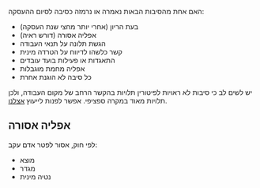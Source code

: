 האם אחת מהסיבות הבאות נאמרה או נרמזה כסיבה לסיום ההעסקה:

* בעת הריון (אחרי יותר מחצי שנת העסקה)
* אפליה אסורה (דורש ראיה)
* הגשת תלונה על תנאי העבודה
* קשר כלשהו לדיווח על הטרדה מינית
* התאגדות או פעילות בועד עובדים
* אפליה מחמת מוגבלות
* כל סיבה לא הוגנת אחרת

יש לשים לב כי סיבות לא ראויות לפיטורין תלויות בהקשר הרחב של מקום העבודה, ולכן תלויות מאוד במקרה ספציפי. אפשר לפנות לייעוץ [אצלנו](https://www.kavlaoved.org.il/צרו-קשר/).


## אפליה אסורה
לפי חוק, אסור לפטר אדם עקב:
* מוצא
* מגדר
* נטיה מינית
